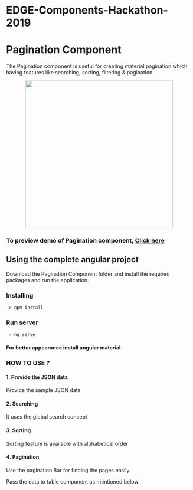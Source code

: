 # EDGE-Components-Hackathon-2019

# Pagination Component

The Pagination component is useful for creating material pagination which having features like searching, sorting, filtering & pagination.

<p align="center">
  <img width="400" height="400" src="">
</p>


### To preview demo of Pagination component, [Click here]( https://balndbgejly.angular.stackblitz.io/)

## Using the complete angular project
Download the Pagination Component folder and install the required packages and run the application.

### Installing

```
 > npm install
```

### Run server

```
 > ng serve
```
#### For better appearance install angular material.

### HOW TO USE ?

#### 1. Provide the JSON data
Provide the sample JSON data

#### 2. Searching
It uses the global search concept

#### 3. Sorting
Sorting feature is available with alphabetical order

#### 4. Pagination
Use the pagination Bar for finding the pages easily.

Pass the data to table component as mentioned below
<table-overiew-example> <table-overiew-example>




